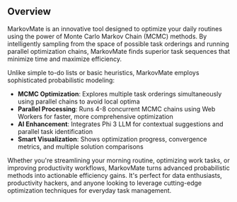 ## Overview
MarkovMate is an innovative tool designed to optimize your daily routines using the power of Monte Carlo Markov Chain (MCMC) methods. By intelligently sampling from the space of possible task orderings and running parallel optimization chains, MarkovMate finds superior task sequences that minimize time and maximize efficiency.

Unlike simple to-do lists or basic heuristics, MarkovMate employs sophisticated probabilistic modeling:
- **MCMC Optimization**: Explores multiple task orderings simultaneously using parallel chains to avoid local optima
- **Parallel Processing**: Runs 4-8 concurrent MCMC chains using Web Workers for faster, more comprehensive optimization
- **AI Enhancement**: Integrates Phi 3 LLM for contextual suggestions and parallel task identification
- **Smart Visualization**: Shows optimization progress, convergence metrics, and multiple solution comparisons

Whether you're streamlining your morning routine, optimizing work tasks, or improving productivity workflows, MarkovMate turns advanced probabilistic methods into actionable efficiency gains. It's perfect for data enthusiasts, productivity hackers, and anyone looking to leverage cutting-edge optimization techniques for everyday task management.
